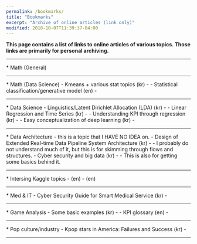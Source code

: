 ```yaml
---
permalink: /bookmarks/
title: "Bookmarks"
excerpt: "Archive of online articles (link only)"
modified: 2018-10-07T11:39:37-04:00
---
```


**This page contains a list of links to online articles of various topics.
  Those links are primarily for personal archiving.**

<hr/>
* Math (General)

<hr/>
* Math (Data Science)
    - Kmeans + various stat topics (kr)
        - <https://brunch.co.kr/@rapaellee/10>
    - Statistical classification/generative model (en)
        - <https://en.wikipedia.org/wiki/Generative_model>

<hr/>
* Data Science
    - Linguistics/Latent Dirichlet Allocation (LDA) (kr)
        - <https://brunch.co.kr/@mapthecity/2>
    - Linear Regression and Time Series (kr)
        - <https://brunch.co.kr/@gimmesilver/4>
    - Understanding KPI through regression (kr)
        - <https://brunch.co.kr/@gimmesilver/29>
    - Easy conceptualization of deep learning (kr)
        - <https://www.slideshare.net/yongho/ss-79607172>

<hr/>
* Data Architecture - this is a topic that I HAVE NO IDEA on.
    - Design of Extended Real-time Data Pipeline System Architecture (kr)
        - <http://kiise.or.kr/e_journal/2015/8/JOK/pdf/08.pdf>
    - I probably do not understand much of it, but this is for skimming through flows and structures. 
    - Cyber security and big data (kr)
        - <https://ettrends.etri.re.kr/ettrends/141/0905001823/28-3_019-029.pdf>
            - This is also for getting some basics behind it. 

<hr/>
* Intersing Kaggle topics 
    - <https://www.kaggle.com/lava18/google-play-store-apps> (en)
    - <https://www.kaggle.com/c/house-prices-advanced-regression-techniques> (en)

<hr/>
* Med & IT
    - Cyber Security Guide for Smart Medical Service (kr)
        - <http://www.kisa.or.kr/uploadfile/201805/201805290956314977.pdf>

<hr/>
* Game Analysis
    - Some basic examples (kr)
        - <http://hiprock.tistory.com/169>
    - KPI glossary (en)
        - <https://docs.adjust.com/en/kpi-glossary/>

<hr/>
* Pop culture/industry
    - Kpop stars in America: Failures and Success (kr)
        - <https://m.post.naver.com/viewer/postView.nhn?volumeNo=10480092&memberNo=30808112>

<hr/>
